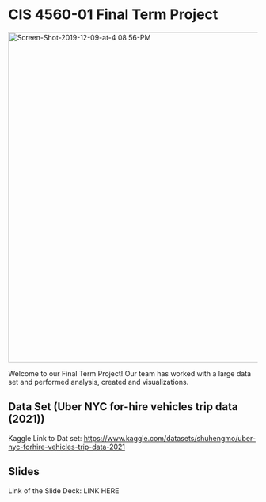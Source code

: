 # CIS 4560-01 Final Term Project
<img width="667" alt="Screen-Shot-2019-12-09-at-4 08 56-PM" src="https://user-images.githubusercontent.com/114109235/236597783-6c4d10dc-819e-4979-8317-597f4941dc7c.png">

Welcome to our Final Term Project! Our team has worked with a large data set and performed analysis, created and visualizations.

## Data Set (Uber NYC for-hire vehicles trip data (2021))

Kaggle Link to Dat set: https://www.kaggle.com/datasets/shuhengmo/uber-nyc-forhire-vehicles-trip-data-2021

## Slides

Link of the Slide Deck: LINK HERE
